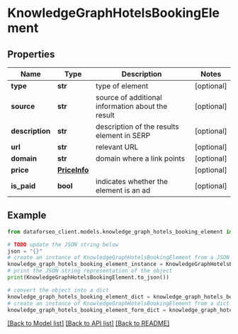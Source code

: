 # KnowledgeGraphHotelsBookingElement


## Properties

Name | Type | Description | Notes
------------ | ------------- | ------------- | -------------
**type** | **str** | type of element | [optional] 
**source** | **str** | source of additional information about the result | [optional] 
**description** | **str** | description of the results element in SERP | [optional] 
**url** | **str** | relevant URL | [optional] 
**domain** | **str** | domain where a link points | [optional] 
**price** | [**PriceInfo**](PriceInfo.md) |  | [optional] 
**is_paid** | **bool** | indicates whether the element is an ad | [optional] 

## Example

```python
from dataforseo_client.models.knowledge_graph_hotels_booking_element import KnowledgeGraphHotelsBookingElement

# TODO update the JSON string below
json = "{}"
# create an instance of KnowledgeGraphHotelsBookingElement from a JSON string
knowledge_graph_hotels_booking_element_instance = KnowledgeGraphHotelsBookingElement.from_json(json)
# print the JSON string representation of the object
print(KnowledgeGraphHotelsBookingElement.to_json())

# convert the object into a dict
knowledge_graph_hotels_booking_element_dict = knowledge_graph_hotels_booking_element_instance.to_dict()
# create an instance of KnowledgeGraphHotelsBookingElement from a dict
knowledge_graph_hotels_booking_element_form_dict = knowledge_graph_hotels_booking_element.from_dict(knowledge_graph_hotels_booking_element_dict)
```
[[Back to Model list]](../README.md#documentation-for-models) [[Back to API list]](../README.md#documentation-for-api-endpoints) [[Back to README]](../README.md)


